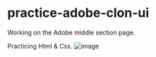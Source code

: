 # practice-adobe-clon-ui

Working on the Adobe middle section page.

Practicing Html & Css.
![image](https://user-images.githubusercontent.com/72318958/170896688-48a8733d-2a0c-468c-a460-b033782e0bef.png)

